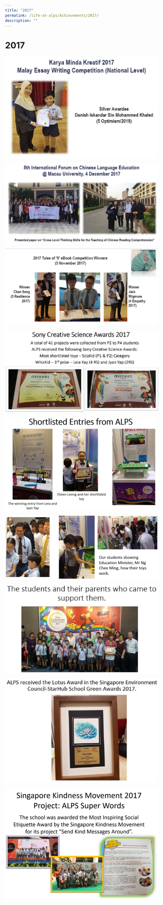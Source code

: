 ```yaml
---
title: "2017"
permalink: /life-at-alps/Achievements/2017/
description: ""
---
```

# **2017**
  
![](/images/2017a.jpg) 

![](/images/2017b.jpg)
  
![](/images/2017c.png) 
  
![](/images/Creative%20Toys%201%202017.jpg)
  
![](/images/Sony%20Toy%202017%202.jpg)
  
![](/images/Scie%20toys%202017.jpg)
  
![](/images/Sci%20Toys%202017%204.jpg)
  
![](/images/Lotus%20Award%202017.jpg)
  
![](/images/SKM%202017%20Achievement.png)